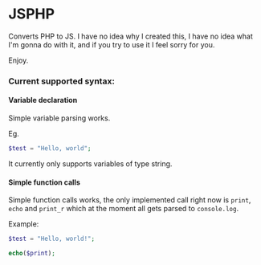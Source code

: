 # JSPHP

Converts PHP to JS. I have no idea why I created this, I have no idea what I'm gonna do with it, and if
you try to use it I feel sorry for you.

Enjoy.



### Current supported syntax:

#### Variable declaration

Simple variable parsing works.

Eg.

```php
$test = "Hello, world";
```

It currently only supports variables of type string.

#### Simple function calls

Simple function calls works, the only implemented call right now is `print`, `echo` and `print_r` which at the moment all gets parsed to `console.log`.

Example:

```php
$test = "Hello, world!";

echo($print);
```
